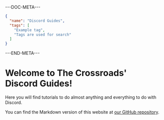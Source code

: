 ---DOC-META---
```json
{
  "name": "Discord Guides",
  "tags": [
    "Example tag",
    "Tags are used for search"
  ]
}
```
---END-META---

# Welcome to The Crossroads' Discord Guides!
Here you will find tutorials to do almost anything and everything to do with Discord.

You can find the Markdown version of this website at [our GitHub repository](https://github.com/TheCrossroads/discord-guides "Discord Guides GitHub repository").

[comment]: # (A site-index will be generated below.)